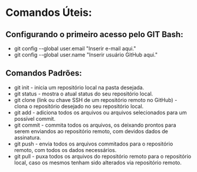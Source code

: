 # Comandos Úteis:

## Configurando o primeiro acesso pelo GIT Bash:

 - git config --global user.email "Inserir e-mail aqui."
 - git config --global user.name "Inserir usuário GitHub aqui."

## Comandos Padrões:

 - git init - inicia um repositório local na pasta desejada.
 - git status - mostra o atual status do seu repositório local.
 - git clone (link ou chave SSH de um repositório remoto no GitHub) - clona o repositório desejado no seu repositório local.
 - git add - adiciona todos os arquivos ou arquivos selecionados para um possível commit.
 - git commit - commita todos os arquivos, os deixando prontos para serem enviandos ao repositório remoto, com devidos dados de assinatura.
 - git push - envia todos os arquivos commitados para o repositório remoto, com todos os dados necessários.
 - git pull - puxa todos os arquivos do repositório remoto para o repositório local, caso os mesmos tenham sido alterados via repositório remoto.
